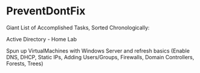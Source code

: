 # PreventDontFix

Giant List of Accomplished Tasks, Sorted Chronologically:

Active Directory - Home Lab

Spun up VirtualMachines with Windows Server and refresh basics (Enable DNS, DHCP, Static IPs, Adding Users/Groups, Firewalls, Domain Controllers, Forests, Trees)
